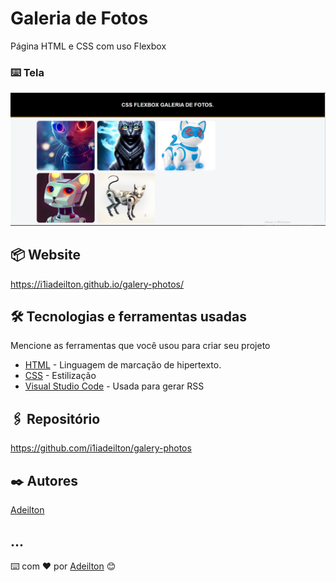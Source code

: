 # Galeria de Fotos

Página  HTML e CSS com uso Flexbox

### ⌨️ Tela

<img src="./tela1.PNG">

## 📦 Website

<a href="https://i1iadeilton.github.io/galery-photos/">https://i1iadeilton.github.io/galery-photos/</a>

## 🛠️ Tecnologias e ferramentas usadas

Mencione as ferramentas que você usou para criar seu projeto

* [HTML](https://code.visualstudio.com/) - Linguagem de marcação de hipertexto.
* [CSS](https://code.visualstudio.com/) - Estilização
* [Visual Studio Code](https://code.visualstudio.com/) - Usada para gerar RSS

## 🖇️ Repositório

https://github.com/i1iadeilton/galery-photos

## ✒️ Autores

[Adeilton](https://github.com/i1iadeilton)


...
---
⌨️ com ❤️ por [Adeilton](https://github.com/i1iadeilton) 😊